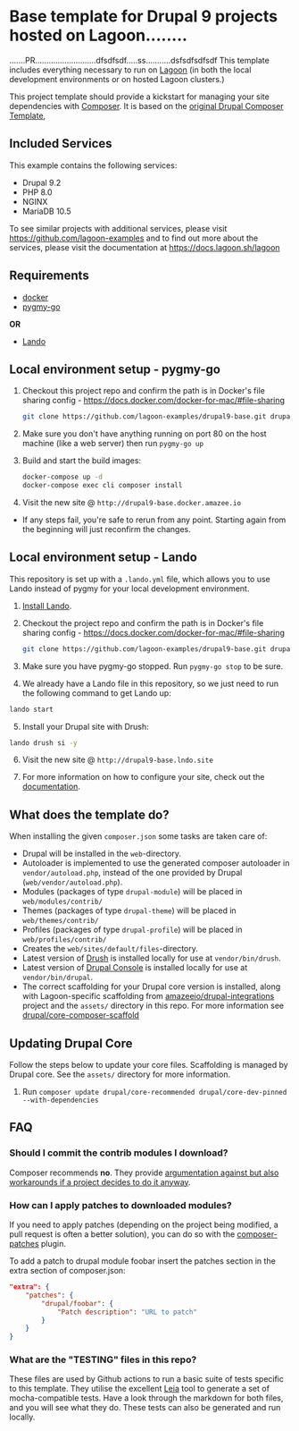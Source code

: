 # Base template for Drupal 9 projects hosted on Lagoon........
.......PR...........................dfsdfsdf.....ss...........dsfsdfsdfsdf
This template includes everything necessary to run on [Lagoon](https://www.github.com/uselagoon/lagoon) (in both the local development environments or on hosted Lagoon clusters.)

This project template should provide a kickstart for managing your site
dependencies with [Composer](https://getcomposer.org/). It is based on the [original Drupal Composer Template](https://github.com/drupal-composer/drupal-project), 

## Included Services

This example contains the following services:
* Drupal 9.2
* PHP 8.0
* NGINX
* MariaDB 10.5

To see similar projects with additional services, please visit https://github.com/lagoon-examples and to find out more about the services, please visit the documentation at https://docs.lagoon.sh/lagoon

## Requirements

* [docker](https://docs.docker.com/install/)
* [pygmy-go](https://www.github.com/fubarhouse/pygmy-go)

**OR**

* [Lando](https://docs.lando.dev/basics/installation.html#system-requirements)

## Local environment setup - pygmy-go

1. Checkout this project repo and confirm the path is in Docker's file sharing config - https://docs.docker.com/docker-for-mac/#file-sharing

    ```bash
    git clone https://github.com/lagoon-examples/drupal9-base.git drupal9-base && cd $_
    ```

2. Make sure you don't have anything running on port 80 on the host machine (like a web server) then run `pygmy-go up`

3. Build and start the build images:

    ```bash
    docker-compose up -d
    docker-compose exec cli composer install
    ```

4. Visit the new site @ `http://drupal9-base.docker.amazee.io`

* If any steps fail, you're safe to rerun from any point.
Starting again from the beginning will just reconfirm the changes.

## Local environment setup - Lando

This repository is set up with a `.lando.yml` file, which allows you to use Lando instead of pygmy for your local development environment.

1. [Install Lando](https://docs.lando.dev/basics/installation.html#system-requirements).

2. Checkout the project repo and confirm the path is in Docker's file sharing config - https://docs.docker.com/docker-for-mac/#file-sharing

    ```bash
    git clone https://github.com/lagoon-examples/drupal9-base.git drupal9-base && cd $_
    ```

3. Make sure you have pygmy-go stopped. Run `pygmy-go stop` to be sure.

4. We already have a Lando file in this repository, so we just need to run the following command to get Lando up:

 ```bash
lando start
```

5. Install your Drupal site with Drush:

```bash
lando drush si -y
```

6. Visit the new site @ `http://drupal9-base.lndo.site`
 
7. For more information on how to configure your site, check out the [documentation](https://docs.lando.dev/config/lagoon.html).

## What does the template do?

When installing the given `composer.json` some tasks are taken care of:

* Drupal will be installed in the `web`-directory.
* Autoloader is implemented to use the generated composer autoloader in `vendor/autoload.php`,
  instead of the one provided by Drupal (`web/vendor/autoload.php`).
* Modules (packages of type `drupal-module`) will be placed in `web/modules/contrib/`
* Themes (packages of type `drupal-theme`) will be placed in `web/themes/contrib/`
* Profiles (packages of type `drupal-profile`) will be placed in `web/profiles/contrib/`
* Creates the `web/sites/default/files`-directory.
* Latest version of [Drush](https://www.drush.org/latest/) is installed locally for use at `vendor/bin/drush`.
* Latest version of [Drupal Console](http://www.drupalconsole.com) is installed locally for use at `vendor/bin/drupal`.
* The correct scaffolding for your Drupal core version is installed, along with Lagoon-specific scaffolding from [amazeeio/drupal-integrations](https://github.com/amazeeio/drupal-integrations) project and the `assets/` directory in this repo.  For more information see [drupal/core-composer-scaffold](https://github.com/drupal/core-composer-scaffold)

## Updating Drupal Core

Follow the steps below to update your core files. Scaffolding is managed by Drupal core. See the `assets/` directory for more information. 

1. Run `composer update drupal/core-recommended drupal/core-dev-pinned --with-dependencies`

## FAQ

### Should I commit the contrib modules I download?

Composer recommends **no**. They provide [argumentation against but also
workarounds if a project decides to do it anyway](https://getcomposer.org/doc/faqs/should-i-commit-the-dependencies-in-my-vendor-directory.md).

### How can I apply patches to downloaded modules?

If you need to apply patches (depending on the project being modified, a pull
request is often a better solution), you can do so with the
[composer-patches](https://github.com/cweagans/composer-patches) plugin.

To add a patch to drupal module foobar insert the patches section in the extra
section of composer.json:

```json
"extra": {
    "patches": {
        "drupal/foobar": {
            "Patch description": "URL to patch"
        }
    }
}
```

### What are the "TESTING" files in this repo?

These files are used by Github actions to run a basic suite of tests specific to this template.  They utilise the excellent [Leia](https://github.com/lando/leia) tool to generate a set of mocha-compatible tests.  Have a look through the markdown for both files, and you will see what they do. These tests can also be generated and run locally.
